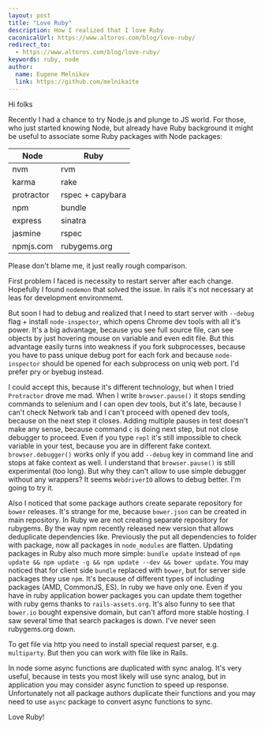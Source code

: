 ```yaml
---
layout: post
title: "Love Ruby"
description: How I realized that I love Ruby
caconicalUrl: https://www.altoros.com/blog/love-ruby/
redirect_to:
  - https://www.altoros.com/blog/love-ruby/
keywords: ruby, node
author:
  name: Eugene Melnikov
  link: https://github.com/melnikaite
---
```


Hi folks

Recently I had a chance to try Node.js and plunge to JS world. For those, who just started knowing Node, but already have Ruby background it might be useful to associate some Ruby packages with Node packages:

Node | Ruby
--- | ---
nvm | rvm
karma | rake
protractor | rspec + capybara
npm | bundle
express | sinatra
jasmine | rspec
npmjs.com | rubygems.org

<!-- full start -->

Please don't blame me, it just really rough comparison.

First problem I faced is necessity to restart server after each change. Hopefully I found `nodemon` that solved the issue. In rails it's not necessary at leas for development environmemt.

But soon I had to debug and realized that I need to start server with `--debug` flag + install `node-inspector`, which opens Chrome dev tools with all it's power. It's a big advantage, because you see full source file, can see objects by just hovering mouse on variable and even edit file. But this advantage easily turns into weakness if you fork subprocesses, because you have to pass unique debug port for each fork and because `node-inspector` should be opened for each subprocess on uniq web port. I'd prefer pry or byebug instead.

I could accept this, because it's different technology, but when I tried `Protractor` drove me mad. When I write `browser.pause()` it stops sending commands to selenium and I can open dev tools, but it's late, because I can't check Network tab and I can't proceed with opened dev tools, because on the next step it closes. Adding multiple pauses in test doesn't make any sense, because command `c` is doing next step, but not close debugger to proceed. Even if you type `repl` it's still impossible to check variable in your test, because you are in different fake context. `browser.debugger()` works only if you add `--debug` key in command line and stops at fake context as well.
I understand that `browser.pause()` is still experimental (too long). But why they can't allow to use simple debugger without any wrappers? It seems `WebdriverIO` allows to debug better. I'm going to try it.

Also I noticed that some package authors create separate repository for `bower` releases. It's strange for me, because `bower.json` can be created in main repository. In Ruby we are not creating separate repository for rubygems. By the way npm recently released new version that allows deduplicate dependencies like. Previously the put all dependencies to folder with package, now all packages in `node_modules` are flatten.
Updating packages in Ruby also much more simple: `bundle update` instead of `npm update && npm update -g && npm update --dev && bower update`.
You may noticed that for client side `bundle` replaced with `bower`, but for server side packages they use `npm`. It's because of different types of including packages (AMD, CommonJS, ES). In ruby we have only one. Even if you have in ruby application bower packages you can update them together with ruby gems thanks to `rails-assets.org`.
It's also funny to see that `bower.io` bought expensive domain, but can't afford more stable hosting. I saw several time that search packages is down. I've never seen rubygems.org down.

To get file via http you need to install special request parser, e.g. `multiparty`. But then you can work with file like in Rails.

In node some async functions are duplicated with sync analog. It's very useful, because in tests you most likely will use sync analog, but in application you may consider async function to speed up response. Unfortunately not all package authors duplicate their functions and you may need to use `async` package to convert async functions to sync.

Love Ruby!

<!-- full end -->
